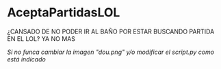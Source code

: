 # AceptaPartidasLOL
¿CANSADO DE NO PODER IR AL BAÑO POR ESTAR BUSCANDO PARTIDA EN EL LOL? YA NO MAS


*Si no funca cambiar la imagen "dou.png" y/o modificar el script.py como está indicado* 
